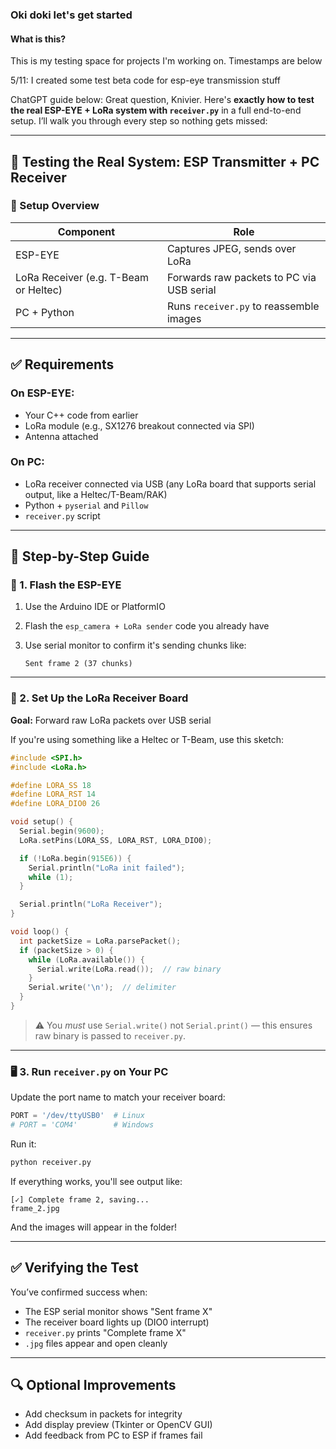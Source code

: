 ### Oki doki let's get started

#### What is this?

This is my testing space for projects I'm working on. Timestamps are below

5/11: I created some test beta code for esp-eye transmission stuff

ChatGPT guide below:
Great question, Knivier. Here's **exactly how to test the real ESP-EYE + LoRa system with `receiver.py`** in a full end-to-end setup. I’ll walk you through every step so nothing gets missed:

---

## 🧪 Testing the Real System: ESP Transmitter + PC Receiver

### 🧱 Setup Overview

| Component                             | Role                                      |
| ------------------------------------- | ----------------------------------------- |
| ESP-EYE                               | Captures JPEG, sends over LoRa            |
| LoRa Receiver (e.g. T-Beam or Heltec) | Forwards raw packets to PC via USB serial |
| PC + Python                           | Runs `receiver.py` to reassemble images   |

---

## ✅ Requirements

### On ESP-EYE:

* Your C++ code from earlier
* LoRa module (e.g., SX1276 breakout connected via SPI)
* Antenna attached

### On PC:

* LoRa receiver connected via USB (any LoRa board that supports serial output, like a Heltec/T-Beam/RAK)
* Python + `pyserial` and `Pillow`
* `receiver.py` script

---

## 🧰 Step-by-Step Guide

### 📸 1. Flash the ESP-EYE

1. Use the Arduino IDE or PlatformIO
2. Flash the `esp_camera + LoRa sender` code you already have
3. Use serial monitor to confirm it's sending chunks like:

   ```
   Sent frame 2 (37 chunks)
   ```

---

### 📡 2. Set Up the LoRa Receiver Board

**Goal:** Forward raw LoRa packets over USB serial

If you're using something like a Heltec or T-Beam, use this sketch:

```cpp
#include <SPI.h>
#include <LoRa.h>

#define LORA_SS 18
#define LORA_RST 14
#define LORA_DIO0 26

void setup() {
  Serial.begin(9600);
  LoRa.setPins(LORA_SS, LORA_RST, LORA_DIO0);

  if (!LoRa.begin(915E6)) {
    Serial.println("LoRa init failed");
    while (1);
  }

  Serial.println("LoRa Receiver");
}

void loop() {
  int packetSize = LoRa.parsePacket();
  if (packetSize > 0) {
    while (LoRa.available()) {
      Serial.write(LoRa.read());  // raw binary
    }
    Serial.write('\n');  // delimiter
  }
}
```

> ⚠️ You *must* use `Serial.write()` not `Serial.print()` — this ensures raw binary is passed to `receiver.py`.

---

### 🖥️ 3. Run `receiver.py` on Your PC

Update the port name to match your receiver board:

```python
PORT = '/dev/ttyUSB0'  # Linux
# PORT = 'COM4'        # Windows
```

Run it:

```bash
python receiver.py
```

If everything works, you'll see output like:

```
[✓] Complete frame 2, saving...
frame_2.jpg
```

And the images will appear in the folder!

---

## ✅ Verifying the Test

You’ve confirmed success when:

* The ESP serial monitor shows "Sent frame X"
* The receiver board lights up (DIO0 interrupt)
* `receiver.py` prints "Complete frame X"
* `.jpg` files appear and open cleanly

---

## 🔍 Optional Improvements

* Add checksum in packets for integrity
* Add display preview (Tkinter or OpenCV GUI)
* Add feedback from PC to ESP if frames fail